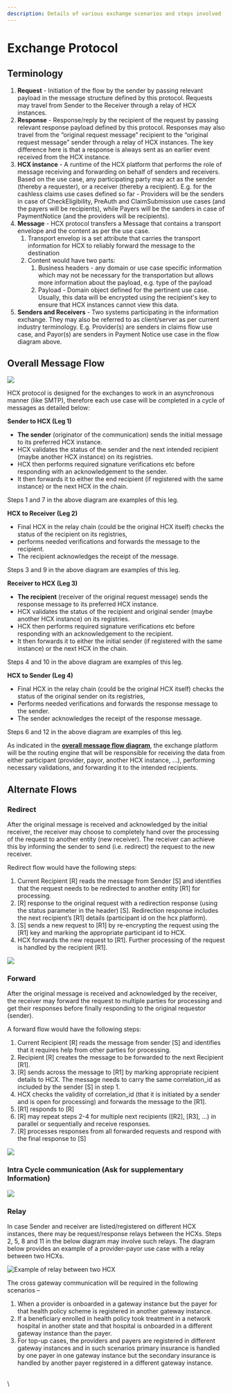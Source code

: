 ```yaml
---
description: Details of various exchange scenarios and steps involved
---
```


# Exchange Protocol

## **Terminology**

1. **Request** - Initiation of the flow by the sender by passing relevant payload in the message structure defined by this protocol. Requests may travel from Sender to the Receiver through a relay of HCX instances.
2. **Response** - Response/reply by the recipient of the request by passing relevant response payload defined by this protocol. Responses may also travel from the “original request message” recipient to the “original request message” sender through a relay of HCX instances. The key difference here is that a response is always sent as an earlier event received from the HCX instance.
3. **HCX instance** - A runtime of the HCX platform that performs the role of message receiving and forwarding on behalf of senders and receivers. Based on the use case, any participating party may act as the sender (thereby a requester), or a receiver (thereby a recipient). E.g. for the cashless claims use cases defined so far - Providers will be the senders in case of CheckEligibility, PreAuth and ClaimSubmission use cases (and the payers will be recipients), while Payers will be the sanders in case of PaymentNotice (and the providers will be recipients).
4. **Message** - HCX protocol transfers a Message that contains a transport envelope and the content as per the use case.
   1. Transport envelop is a set attribute that carries the transport information for HCX to reliably forward the message to the destination
   2. Content would have two parts:
      1. Business headers - any domain or use case specific information which may not be necessary for the transportation but allows more information about the payload, e.g. type of the payload
      2. Payload - Domain object defined for the pertinent use case. Usually, this data will be encrypted using the recipient's key to ensure that HCX instances cannot view this data.
5. **Senders and Receivers** - Two systems participating in the information exchange. They may also be referred to as client/server as per current industry terminology. E.g. Provider(s) are senders in claims flow use case, and Payor(s) are senders in Payment Notice use case in the flow diagram above.

## **Overall Message Flow**

![](<../../../.gitbook/assets/0 (1).png>)

HCX protocol is designed for the exchanges to work in an asynchronous manner (like SMTP), therefore each use case will be completed in a cycle of messages as detailed below:

**Sender to HCX (Leg 1)**

* **The sender** (originator of the communication) sends the initial message to its preferred HCX instance.
* HCX validates the status of the sender and the next intended recipient (maybe another HCX instance) on its registries.
* HCX then performs required signature verifications etc before responding with an acknowledgement to the sender.
* It then forwards it to either the end recipient (if registered with the same instance) or the next HCX in the chain.

Steps 1 and 7 in the above diagram are examples of this leg.

**HCX to Receiver (Leg 2)**

* Final HCX in the relay chain (could be the original HCX itself) checks the status of the recipient on its registries,
* performs needed verifications and forwards the message to the recipient.
* The recipient acknowledges the receipt of the message.

Steps 3 and 9 in the above diagram are examples of this leg.

**Receiver to HCX (Leg 3)**

* **The recipient** (receiver of the original request message) sends the response message to its preferred HCX instance.
* HCX validates the status of the recipient and original sender (maybe another HCX instance) on its registries.
* HCX then performs required signature verifications etc before responding with an acknowledgement to the recipient.
* It then forwards it to either the initial sender (if registered with the same instance) or the next HCX in the chain.

Steps 4 and 10 in the above diagram are examples of this leg.

**HCX to Sender (Leg 4)**

* Final HCX in the relay chain (could be the original HCX itself) checks the status of the original sender on its registries,
* Performs needed verifications and forwards the response message to the sender.
* The sender acknowledges the receipt of the response message.

Steps 6 and 12 in the above diagram are examples of this leg.

As indicated in the [**overall message flow diagram**](exchange-protocol.md#overall-message-flow-diagram), the exchange platform will be the routing engine that will be responsible for receiving the data from either participant (provider, payor, another HCX instance, ...), performing necessary validations, and forwarding it to the intended recipients.

## Alternate Flows

### Redirect&#x20;

After the original message is received and acknowledged by the initial receiver, the receiver may choose to completely hand over the processing of the request to another entity (new receiver). The receiver can achieve this by informing the sender to send (i.e. redirect) the request to the new receiver.

Redirect flow would have the following steps:&#x20;

1. Current Recipient \[R] reads the message from Sender \[S] and identifies that the request needs to be redirected to another entity \[R1] for processing.&#x20;
2. \[R] response to the original request with a redirection response (using the status parameter in the header) \[S]. Redirection response includes the next recipient’s \[R1] details (participant id on the hcx platform).&#x20;
3. \[S] sends a new request to \[R1] by re-encrypting the request using the \[R1] key and marking the appropriate participant id to HCX.&#x20;
4. HCX forwards the new request to \[R1]. Further processing of the request is handled by the recipient \[R1].

![](../../../.gitbook/assets/mermaid-diagram-20220120125442.png)

### Forward&#x20;

After the original message is received and acknowledged by the receiver, the receiver may forward the request to multiple parties for processing and get their responses before finally responding to the original requestor (sender).

A forward flow would have the following steps:&#x20;

1. Current Recipient \[R] reads the message from sender \[S] and identifies that it requires help from other parties for processing.&#x20;
2. Recipient \[R] creates the message to be forwarded to the next Recipient \[R1].&#x20;
3. \[R] sends across the message to \[R1] by marking appropriate recipient details to HCX. The message needs to carry the same correlation\_id as included by the sender \[S] in step 1.
4. HCX checks the validity of correlation\_id (that it is initiated by a sender and is open for processing) and forwards the message to the \[R1].&#x20;
5. \[R1] responds to \[R]&#x20;
6. \[R] may repeat steps 2-4 for multiple next recipients (\[R2], \[R3], …) in parallel or sequentially and receive responses.&#x20;
7. \[R] processes responses from all forwarded requests and respond with the final response to \[S]

![](../../../.gitbook/assets/mermaid-diagram-20220120133416.png)

### Intra Cycle communication (Ask for supplementary Information)&#x20;

![](../../../.gitbook/assets/mermaid-diagram-20220120132852.png)

### Relay

&#x20;In case Sender and receiver are listed/registered on different HCX instances, there may be request/response relays between the HCXs. Steps 2, 5, 8 and 11 in the below diagram may involve such relays. The diagram below provides an example of a provider-payor use case with a relay between two HCXs.

![Example of relay between two HCX](https://docs.swasth.app/\~/files/v0/b/gitbook-x-prod.appspot.com/o/spaces%2F-MitSEyU3xYjwWrLQ5\_1%2Fuploads%2Fgit-blob-c85399ad4959f8ef82504a8df6ad15990b9d7d16%2F1.png?alt=media)

The cross gateway communication will be required in the following scenarios –

1. When a provider is onboarded in a gateway instance but the payer for that health policy scheme is registered in another gateway instance.
2. If a beneficiary enrolled in health policy took treatment in a network hospital in another state and that hospital is onboarded in a different gateway instance than the payer.
3. For top-up cases, the providers and payers are registered in different gateway instances and in such scenarios primary insurance is handled by one payer in one gateway instance but the secondary insurance is handled by another payer registered in a different gateway instance.

\
\

